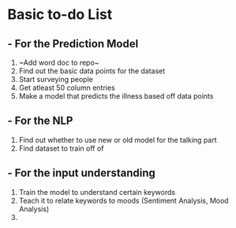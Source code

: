 # Basic to-do List
## - For the Prediction Model
1) ~Add word doc to repo~
2) Find out the basic data points for the dataset
3) Start surveying people
4) Get atleast 50 column entries
5) Make a model that predicts the illness based off data points

## - For the NLP
1) Find out whether to use new or old model for the talking part
2) Find dataset to train off of

## - For the input understanding 
1) Train the model to understand certain keywords
2) Teach it to relate keywords to moods (Sentiment Analysis, Mood Analysis)
3) 

